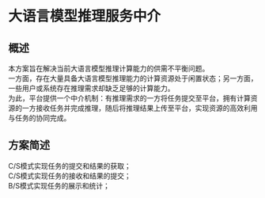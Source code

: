# 大语言模型推理服务中介
## 概述
本方案旨在解决当前大语言模型推理计算能力的供需不平衡问题。  
一方面，存在大量具备大语言模型推理能力的计算资源处于闲置状态；另一方面，一些用户或系统存在推理需求却缺乏足够的计算能力。  
为此，平台提供一个中介机制：有推理需求的一方将任务提交至平台，拥有计算资源的一方接收任务并完成推理，随后将推理结果上传至平台，实现资源的高效利用与任务的协同完成。

## 方案简述
C/S模式实现任务的提交和结果的获取；  
C/S模式实现任务的接收和结果的提交；  
B/S模式实现任务的展示和统计；